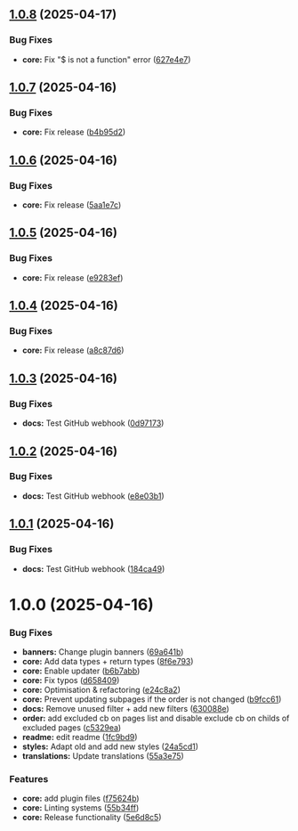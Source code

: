## [1.0.8](https://github.com/lexo-ch/lexo-pages-order/compare/v1.0.7...v1.0.8) (2025-04-17)


### Bug Fixes

* **core:** Fix "$ is not a function" error ([627e4e7](https://github.com/lexo-ch/lexo-pages-order/commit/627e4e7e3daa3573dcf322ca80726ec2c11da745))

## [1.0.7](https://github.com/lexo-ch/lexo-pages-order/compare/v1.0.6...v1.0.7) (2025-04-16)


### Bug Fixes

* **core:** Fix release ([b4b95d2](https://github.com/lexo-ch/lexo-pages-order/commit/b4b95d249202c99d644fe54c540375d16475378a))

## [1.0.6](https://github.com/lexo-ch/lexo-pages-order/compare/v1.0.5...v1.0.6) (2025-04-16)


### Bug Fixes

* **core:** Fix release ([5aa1e7c](https://github.com/lexo-ch/lexo-pages-order/commit/5aa1e7c33f2560b393fe6264b100f0bb9596e3ff))

## [1.0.5](https://github.com/lexo-ch/lexo-pages-order/compare/v1.0.4...v1.0.5) (2025-04-16)


### Bug Fixes

* **core:** Fix release ([e9283ef](https://github.com/lexo-ch/lexo-pages-order/commit/e9283ef5ae48f0a132cc4e93d1960a29c07981f6))

## [1.0.4](https://github.com/lexo-ch/lexo-pages-order/compare/v1.0.3...v1.0.4) (2025-04-16)


### Bug Fixes

* **core:** Fix release ([a8c87d6](https://github.com/lexo-ch/lexo-pages-order/commit/a8c87d63d56b63375c1b8967949a05c450a2be00))

## [1.0.3](https://github.com/lexo-ch/lexo-pages-order/compare/v1.0.2...v1.0.3) (2025-04-16)


### Bug Fixes

* **docs:** Test GitHub webhook ([0d97173](https://github.com/lexo-ch/lexo-pages-order/commit/0d9717313ebcae7c1f5627ef263ee9fe10abf43f))

## [1.0.2](https://github.com/lexo-ch/lexo-pages-order/compare/v1.0.1...v1.0.2) (2025-04-16)


### Bug Fixes

* **docs:** Test GitHub webhook ([e8e03b1](https://github.com/lexo-ch/lexo-pages-order/commit/e8e03b1875bb163d0b614cb7a4a3b37f5f9fc3dd))

## [1.0.1](https://github.com/lexo-ch/lexo-pages-order/compare/v1.0.0...v1.0.1) (2025-04-16)


### Bug Fixes

* **docs:** Test GitHub webhook ([184ca49](https://github.com/lexo-ch/lexo-pages-order/commit/184ca49d959e695a4e918b40188f549682125067))

# 1.0.0 (2025-04-16)


### Bug Fixes

* **banners:** Change plugin banners ([69a641b](https://github.com/lexo-ch/lexo-pages-order/commit/69a641bbbdd4348e0c54e302ebf1d465ce0e9725))
* **core:** Add data types + return types ([8f6e793](https://github.com/lexo-ch/lexo-pages-order/commit/8f6e793a4e5696045b22e7aa49cf850e63f55bcc))
* **core:** Enable updater ([b6b7abb](https://github.com/lexo-ch/lexo-pages-order/commit/b6b7abb596231a6ef6f3d500ade82c736b943fa7))
* **core:** Fix typos ([d658409](https://github.com/lexo-ch/lexo-pages-order/commit/d658409e5e32dd18a2bac13c27cd4908f2085377))
* **core:** Optimisation & refactoring ([e24c8a2](https://github.com/lexo-ch/lexo-pages-order/commit/e24c8a2119136129b0f7f813e3336d9fb16b40d0))
* **core:** Prevent updating subpages if the order is not changed ([b9fcc61](https://github.com/lexo-ch/lexo-pages-order/commit/b9fcc6193e0223f83c3f680988ae30836fdaf7ec))
* **docs:** Remove unused filter + add new filters ([630088e](https://github.com/lexo-ch/lexo-pages-order/commit/630088ee13037f63871841ddda3f7a320366958d))
* **order:** add excluded cb on pages list and disable exclude cb on childs of excluded pages ([c5329ea](https://github.com/lexo-ch/lexo-pages-order/commit/c5329eaadd7b1617fdedd5c6209e2754e7d01b98))
* **readme:** edit readme ([1fc9bd9](https://github.com/lexo-ch/lexo-pages-order/commit/1fc9bd9b1a6084b6311dbc66aab2e4969e93c0e6))
* **styles:** Adapt old and add new styles ([24a5cd1](https://github.com/lexo-ch/lexo-pages-order/commit/24a5cd1856b25adb1e33b93973b995f0ca2e9f7a))
* **translations:** Update translations ([55a3e75](https://github.com/lexo-ch/lexo-pages-order/commit/55a3e75bfb46adbcfcc29ba8c89f86800eb14d08))


### Features

* **core:** add plugin files ([f75624b](https://github.com/lexo-ch/lexo-pages-order/commit/f75624b3515bb879127f14160d5f6e8fdfca5ba3))
* **core:** Linting systems ([55b34ff](https://github.com/lexo-ch/lexo-pages-order/commit/55b34fff750eead11bf05a0a9fd2ec1a5de58cba))
* **core:** Release functionality ([5e6d8c5](https://github.com/lexo-ch/lexo-pages-order/commit/5e6d8c5fc43acf5a9a8e402881c12fc7a091bee5))
